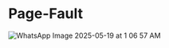 # Page-Fault
![WhatsApp Image 2025-05-19 at 1 06 57 AM](https://github.com/user-attachments/assets/0b719c29-9a67-481b-bb88-151420d65f26)
